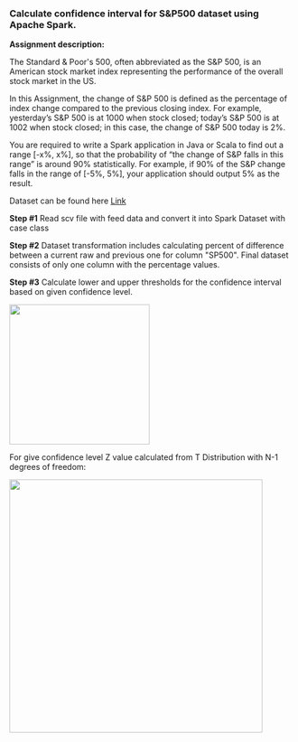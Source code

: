 ### Calculate confidence interval for S&P500 dataset using Apache Spark.

**Assignment description:**

The Standard & Poor's 500, often abbreviated as the S&P 500, is an American stock market index representing the performance of the overall stock market in the US.

In this Assignment, the change of S&P 500 is defined as the percentage of index change compared to the previous closing index. For example, yesterday’s S&P 500 is at 1000 when stock closed; today’s S&P 500 is at 1002 when stock closed; in this case, the change of S&P 500 today is 2%.

You are required to write a Spark application in Java or Scala to find out a range [-x%, x%], so that the probability of “the change of S&P falls in this range” is around 90% statistically. For example, if 90% of the S&P change falls in the range of [-5%, 5%], your application should output 5% as the result.

Dataset can be found here [Link](https://fred.stlouisfed.org/series/SP500/downloaddata)

**Step #1**
Read scv file with feed data and convert it into Spark Dataset with case class

**Step #2**
Dataset transformation includes calculating percent of difference between a current raw and previous one for column "SP500". 
Final dataset consists of only one column with the percentage values.

**Step #3**
Calculate lower and upper thresholds for the confidence interval based on given confidence level. 

<img src="http://pad3.whstatic.com/images/thumb/9/98/Calculate-Confidence-Interval-Step-5-Version-4.jpg/aid1383548-v4-728px-Calculate-Confidence-Interval-Step-5-Version-4.jpg" width="248">

For give confidence level Z value calculated from T Distribution with N-1 degrees of freedom:

<img src="http://www.biochemia-medica.com/system/files/18(2)_Simundic_lessons_tablica1.jpg"  width="448">
